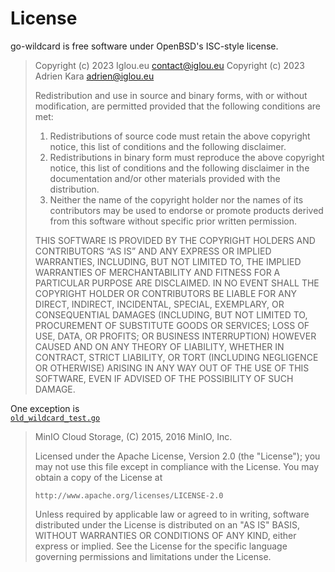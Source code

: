 License
=======

go-wildcard is free software under OpenBSD's ISC-style license.

> Copyright (c) 2023 Iglou.eu <contact@iglou.eu>
> Copyright (c) 2023 Adrien Kara <adrien@iglou.eu>
>
> Redistribution and use in source and binary forms, with or without 
> modification, are permitted provided that the following conditions are met:
>
> 1. Redistributions of source code must retain the above copyright notice, 
> this list of conditions and the following disclaimer.
> 2. Redistributions in binary form must reproduce the above copyright notice,
> this list of conditions and the following disclaimer in the documentation 
> and/or other materials provided with the distribution.
> 3. Neither the name of the copyright holder nor the names of its contributors
> may be used to endorse or promote products derived from this software without
> specific prior written permission.
>
> THIS SOFTWARE IS PROVIDED BY THE COPYRIGHT HOLDERS AND CONTRIBUTORS “AS IS”
> AND ANY EXPRESS OR IMPLIED WARRANTIES, INCLUDING, BUT NOT LIMITED TO,
> THE IMPLIED WARRANTIES OF MERCHANTABILITY AND FITNESS FOR A PARTICULAR
> PURPOSE ARE DISCLAIMED. IN NO EVENT SHALL THE COPYRIGHT HOLDER OR 
> CONTRIBUTORS BE LIABLE FOR ANY DIRECT, INDIRECT, INCIDENTAL, SPECIAL,
> EXEMPLARY, OR CONSEQUENTIAL DAMAGES (INCLUDING, BUT NOT LIMITED TO,
> PROCUREMENT OF SUBSTITUTE GOODS OR SERVICES; LOSS OF USE, DATA, OR PROFITS;
> OR BUSINESS INTERRUPTION) HOWEVER CAUSED AND ON ANY THEORY OF LIABILITY,
> WHETHER IN CONTRACT, STRICT LIABILITY, OR TORT (INCLUDING NEGLIGENCE OR 
> OTHERWISE) ARISING IN ANY WAY OUT OF THE USE OF THIS SOFTWARE, EVEN IF 
> ADVISED OF THE POSSIBILITY OF SUCH DAMAGE.

One exception is   
[`old_wildcard_test.go`](https://github.com/IGLOU-EU/go-wildcard/old_wildcard_test.go)

> MinIO Cloud Storage, (C) 2015, 2016 MinIO, Inc.
>
> Licensed under the Apache License, Version 2.0 (the "License");
> you may not use this file except in compliance with the License.
> You may obtain a copy of the License at
>
>     http://www.apache.org/licenses/LICENSE-2.0
>
> Unless required by applicable law or agreed to in writing, software
> distributed under the License is distributed on an "AS IS" BASIS,
> WITHOUT WARRANTIES OR CONDITIONS OF ANY KIND, either express or implied.
> See the License for the specific language governing permissions and
> limitations under the License.